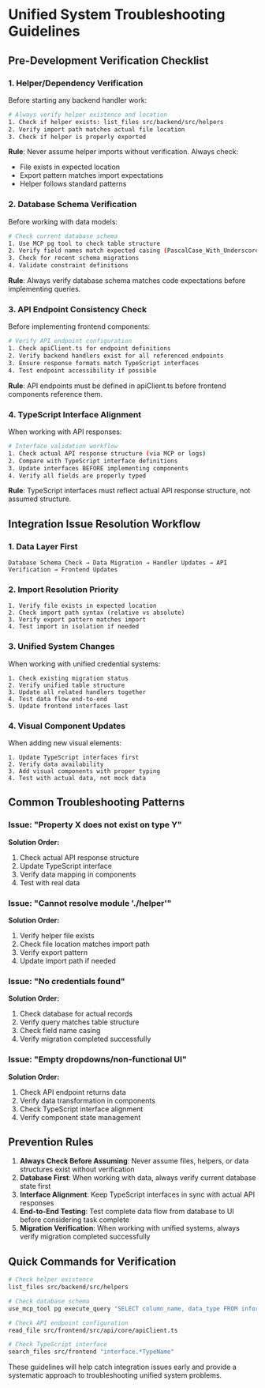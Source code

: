 # Unified System Troubleshooting Guidelines

## Pre-Development Verification Checklist

### 1. Helper/Dependency Verification
Before starting any backend handler work:

```bash
# Always verify helper existence and location
1. Check if helper exists: list_files src/backend/src/helpers
2. Verify import path matches actual file location
3. Check if helper is properly exported
```

**Rule**: Never assume helper imports without verification. Always check:
- File exists in expected location
- Export pattern matches import expectations
- Helper follows standard patterns

### 2. Database Schema Verification
Before working with data models:

```bash
# Check current database schema
1. Use MCP pg tool to check table structure
2. Verify field names match expected casing (PascalCase_With_Underscores vs camelCase)
3. Check for recent schema migrations
4. Validate constraint definitions
```

**Rule**: Always verify database schema matches code expectations before implementing queries.

### 3. API Endpoint Consistency Check
Before implementing frontend components:

```bash
# Verify API endpoint configuration
1. Check apiClient.ts for endpoint definitions
2. Verify backend handlers exist for all referenced endpoints
3. Ensure response formats match TypeScript interfaces
4. Test endpoint accessibility if possible
```

**Rule**: API endpoints must be defined in apiClient.ts before frontend components reference them.

### 4. TypeScript Interface Alignment
When working with API responses:

```bash
# Interface validation workflow
1. Check actual API response structure (via MCP or logs)
2. Compare with TypeScript interface definitions  
3. Update interfaces BEFORE implementing components
4. Verify all fields are properly typed
```

**Rule**: TypeScript interfaces must reflect actual API response structure, not assumed structure.

## Integration Issue Resolution Workflow

### 1. Data Layer First
```
Database Schema Check → Data Migration → Handler Updates → API Verification → Frontend Updates
```

### 2. Import Resolution Priority
```
1. Verify file exists in expected location
2. Check import path syntax (relative vs absolute)
3. Verify export pattern matches import
4. Test import in isolation if needed
```

### 3. Unified System Changes
When working with unified credential systems:

```
1. Check existing migration status
2. Verify unified table structure
3. Update all related handlers together
4. Test data flow end-to-end
5. Update frontend interfaces last
```

### 4. Visual Component Updates
When adding new visual elements:

```
1. Update TypeScript interfaces first
2. Verify data availability
3. Add visual components with proper typing
4. Test with actual data, not mock data
```

## Common Troubleshooting Patterns

### Issue: "Property X does not exist on type Y"
**Solution Order:**
1. Check actual API response structure
2. Update TypeScript interface
3. Verify data mapping in components
4. Test with real data

### Issue: "Cannot resolve module './helper'"
**Solution Order:**
1. Verify helper file exists
2. Check file location matches import path
3. Verify export pattern
4. Update import path if needed

### Issue: "No credentials found" 
**Solution Order:**
1. Check database for actual records
2. Verify query matches table structure
3. Check field name casing
4. Verify migration completed successfully

### Issue: "Empty dropdowns/non-functional UI"
**Solution Order:**
1. Check API endpoint returns data
2. Verify data transformation in components
3. Check TypeScript interface alignment
4. Verify component state management

## Prevention Rules

1. **Always Check Before Assuming**: Never assume files, helpers, or data structures exist without verification
2. **Database First**: When working with data, always verify current database state first
3. **Interface Alignment**: Keep TypeScript interfaces in sync with actual API responses
4. **End-to-End Testing**: Test complete data flow from database to UI before considering task complete
5. **Migration Verification**: When working with unified systems, always verify migration completed successfully

## Quick Commands for Verification

```bash
# Check helper existence
list_files src/backend/src/helpers

# Check database schema  
use_mcp_tool pg execute_query "SELECT column_name, data_type FROM information_schema.columns WHERE table_name = 'table_name'"

# Check API endpoint configuration
read_file src/frontend/src/api/core/apiClient.ts

# Check TypeScript interface
search_files src/frontend "interface.*TypeName"
```

These guidelines will help catch integration issues early and provide a systematic approach to troubleshooting unified system problems.
